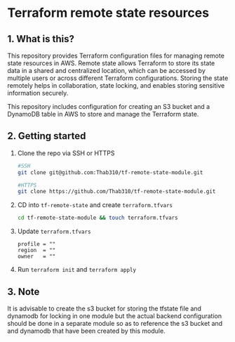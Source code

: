 # Terraform remote state resources

## 1. What is this?
This repository provides Terraform configuration files for managing remote state resources in AWS. Remote state allows Terraform to store its state data in a shared and centralized location, which can be accessed by multiple users or across different Terraform configurations. Storing the state remotely helps in collaboration, state locking, and enables storing sensitive information securely.

This repository includes configuration for creating an S3 bucket and a DynamoDB table in AWS to store and manage the Terraform state.

## 2. Getting started
1. Clone the repo via SSH or HTTPS  
   ```bash
   #SSH
   git clone git@github.com:Thab310/tf-remote-state-module.git

   #HTTPS
   git clone https://github.com/Thab310/tf-remote-state-module.git
   ```
2. CD into `tf-remote-state` and create `terraform.tfvars`    
   ```bash
   cd tf-remote-state-module && touch terraform.tfvars
   ```   
3. Update `terraform.tfvars`
   ```hcl
   profile = ""
   region  = ""
   owner   = ""
   ```
4. Run `terraform init` and `terraform apply`

## 3. Note
It is advisable to create the s3 bucket for storing the tfstate file and dynamodb for locking in one module but the actual backend configuration should be done in a separate module so as to reference the s3 bucket and and dynamodb that have been created by this module.
